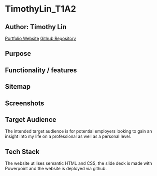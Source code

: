 # TimothyLin_T1A2

## Author: Timothy Lin

[Portfolio Website](https://timtam8181.github.io/TimothyLin_T1A2/index.html)
[Github Repository](https://github.com/timtam8181?tab=repositories)

## Purpose 


## Functionality / features 

## Sitemap

## Screenshots

## Target Audience
The intended target audience is for potential employers looking to gain an insight into my life on a professional as well as a personal level.

## Tech Stack 
The website utilises semantic HTML and CSS, the slide deck is made with Powerpoint and the website is deployed via github.